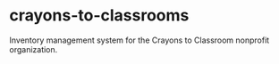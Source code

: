 # crayons-to-classrooms
Inventory management system for the Crayons to Classroom nonprofit organization.
